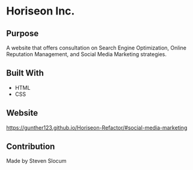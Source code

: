 # Horiseon Inc.

## Purpose
A website that offers consultation on Search Engine Optimization, Online Reputation Management, and Social Media Marketing strategies.

## Built With
* HTML
* CSS

## Website
https://gunther123.github.io/Horiseon-Refactor/#social-media-marketing

## Contribution
Made by Steven Slocum